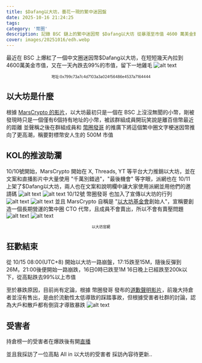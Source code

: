 ```yaml
---
title: $Dafang以大坊，曇花一現的繁中迷因盤
date: 2025-10-16 21:24:25
tags:
category: '幣圈'
description: 記錄 BSC 鏈上的繁中迷因幣 $Dafang以大坊 從暴漲至市值 4600 萬美金到一天內崩跌 99% 的完整過程,以及 KOL 推波助瀾背後的故事，並採訪受害者。
cover: images/20251016/edh.webp
---
```

最近在 BSC 上爆紅了一個中文圈迷因幣$Dafang以大坊，在短短幾天內拉到4600萬美金市值，又在一天內跌去99%的市值，留下一地雞毛
![alt text](images/20251016/image.webp)
<div style="text-align: center; font-size: 0.7em;">地址:0x799c73a7c4d7103a3a024f56486e4537a7164444</div>

## 以大坊是什麼
根據 [MarsCrypto 的影片](https://www.youtube.com/watch?v=ozE6-zcs_Hw)，以大坊最初只是一個在 BSC 上沒沒無聞的小幣，剛被發現時只是一個僅有6個持有地址的小幣，被該群組成員開玩笑說是離百倍幣最近的距離
並聲稱之後在群組成員和 [幣圈發哥](https://www.youtube.com/@Facrypto.t) 的推廣下將這個繁中圈文字梗迷因幣推向了更高潮，稱要對標幣安人生的 500M 市值

## KOL的推波助瀾
10/10號開始，MarsCrypto 開始在 X, Threads, YT 等平台大力推銷以大坊，並在文案和直播影片中大量使用 "千萬別錯過"，"最後機會" 等字眼，派網也在 10/11 上架了$Dafang以大坊，兩人也在文案和說明欄中讓大家使用派網並用他們的邀請碼
![alt text](images/20251016/image-1.webp)
![alt text](images/20251016/image-4.webp)
10/12號 幣圈發哥 也加入了宣傳以大坊的行列
![alt text](images/20251016/image-2.webp)
![alt text](images/20251016/image-5.webp)
並且 MarsCrypto 自稱是 "[以大坊基金會](https://edh-seven.vercel.app)創始人"，宣稱要創造一個長期營運的繁中圈 CTO 代幣，且成員不會賣出，所以不會有賣壓問題
![alt text](images/20251016/image-3.webp)
![alt text](images/20251016/image-6.webp)
<div style="text-align: center; font-size: 0.7em;">以大坊官網</div>

## 狂歡結束
從 10/15 08:00(UTC+8) 開始以大坊一路崩盤，17:15跌至15M，隨後反彈到26M，21:00後便開始一路崩跌，16日0時已跌至1M
16日晚上已經跌至200k以下，從高點跌去99%以上市值

至於暴跌原因，目前尚有定論，根據 幣圈發哥 發布的[道歉聲明影片](https://www.youtube.com/watch?v=Bt3fIf0NJqY)，前幾大持倉者並沒有售出，是由於流動性太低導致的踩踏事故，但根據受害者社群的討論，認為大戶和散戶都有倒貨才導致暴跌
![alt text](images/20251016/image-7.webp)

## 受害者
持倉榜一的受害者在爆跌後有開[直播](https://www.youtube.com/live/0wubKAMlpRs)

並且我採訪了一位高點 All in 以大坊的受害者
採訪內容待更新..